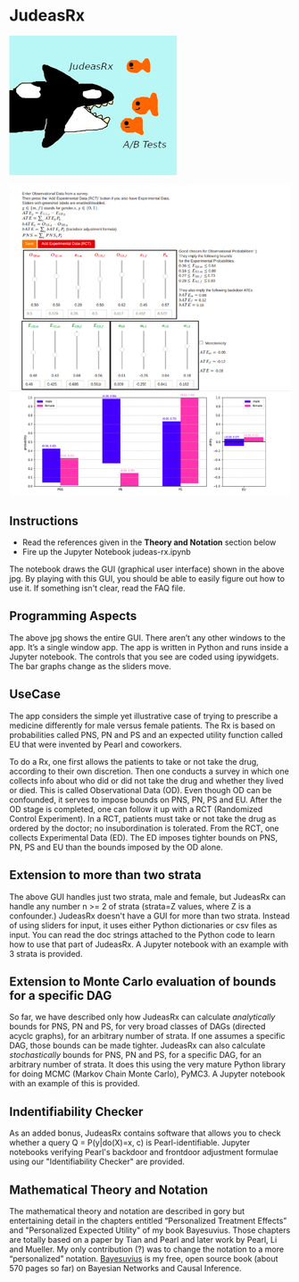 # JudeasRx
![humorous](images/whale-eating-goldfish-judeasrx.jpg)

![JudeasRx screenshot](images/JudeasRx-screenshot.jpg)

## Instructions
* Read the references given in the **Theory and Notation** section below
* Fire up the Jupyter Notebook judeas-rx.ipynb

The notebook draws the GUI (graphical user interface) shown in the above 
jpg. By playing with 
this GUI, you should be able to easily figure out how to use it. If something 
isn't clear,
read the FAQ file.

## Programming Aspects

The above jpg shows the entire GUI. There aren’t 
any other windows to the app. It’s a single window app. The app is written
in Python and runs inside a Jupyter notebook. The controls that you see are 
coded using ipywidgets. The bar graphs change as the sliders move.


## UseCase 
The app considers the simple yet illustrative case of trying to prescribe a 
medicine differently for male versus female patients.  The Rx is based on 
probabilities called PNS, PN and PS and an expected utility function called EU 
that were invented by Pearl and coworkers.

To do a Rx, one first allows the patients to take or not take the drug, 
according to their own discretion. Then one conducts a survey in which one 
collects info about who did or did not take the drug and whether they lived 
or died. This is called Observational Data (OD). Even though OD can be 
confounded, it serves to impose bounds on PNS, PN, PS and EU. After the OD 
stage is completed, one can follow it up with a RCT (Randomized Control 
Experiment). In a RCT, patients must take or not take the drug as ordered 
by the doctor; no insubordination is tolerated. From the RCT, one collects 
Experimental Data (ED). The ED imposes tighter bounds on PNS, PN, PS and 
EU than the bounds imposed by the OD alone.

## Extension to more than two strata
The above GUI handles just two strata, male and female, but JudeasRx can 
handle any 
number n >= 2 of
strata (strata=Z values, where Z is a confounder.) JudeasRx doesn't have a 
GUI for more than two strata. Instead of using sliders for input, 
it uses either Python dictionaries or csv files as input. You can read the doc 
strings 
attached to the Python code to learn how to use that part of JudeasRx. A 
Jupyter notebook with an example with 3 strata is provided.
      
## Extension to Monte Carlo evaluation of bounds for a specific DAG

So far, we have described only how JudeasRx can calculate *analytically* 
bounds for 
PNS, PN and PS, for very broad classes of DAGs (directed acyclc graphs), 
for an arbitrary number of strata.
If 
one assumes a specific DAG, those bounds can be made tighter. JudeasRx can 
also calculate *stochastically* 
bounds for PNS, PN and PS, for a specific DAG, for an arbitrary number of 
strata.
It does this using the very 
mature Python library 
for doing MCMC (Markov Chain Monte Carlo), PyMC3. A Jupyter notebook with 
an example of this is provided.

## Indentifiability Checker
As an added bonus, JudeasRx contains software
that allows you to check
whether a query Q = P(y|do(X)=x, c) is Pearl-identifiable.
Jupyter notebooks verifying Pearl's
backdoor and frontdoor adjustment formulae using 
our "Identifiability Checker" are provided.

## Mathematical Theory and Notation 
The mathematical theory and notation are described in gory  but 
entertaining detail in the chapters entitled  “Personalized Treatment 
Effects” and "Personalized Expected Utility" of my book Bayesuvius. Those
chapters are totally based on a paper by 
Tian and Pearl and later work by Pearl, Li and Mueller. My only contribution
(?) 
was to change the notation to a 
more “personalized” notation. [Bayesuvius](https://qbnets.wordpress.com/2020/11/30/my-free-book-bayesuvius-on-bayesian-networks/) is my free, 
open source book (about 570 pages so far) on Bayesian Networks and Causal 
Inference.


